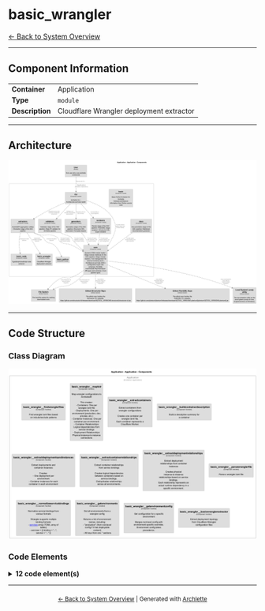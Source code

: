 # basic_wrangler

[← Back to System Overview](./README.md)

---

## Component Information

<table>
<tbody>
<tr>
<td><strong>Container</strong></td>
<td>Application</td>
</tr>
<tr>
<td><strong>Type</strong></td>
<td><code>module</code></td>
</tr>
<tr>
<td><strong>Description</strong></td>
<td>Cloudflare Wrangler deployment extractor</td>
</tr>
</tbody>
</table>

---

## Architecture

![Component Diagram](./diagrams/structurizr-Components_Application.png)

---

## Code Structure

### Class Diagram

![Class Diagram](./diagrams/structurizr-Classes_default_container__basicwrangler.png)

### Code Elements

<details>
<summary><strong>12 code element(s)</strong></summary>



#### Functions

##### `basic_wrangler__basicWranglerExtractor()`

Extract deployment topology from Cloudflare Wrangler configuration files

<table>
<tbody>
<tr>
<td><strong>Type</strong></td>
<td><code>function</code></td>
</tr>
<tr>
<td><strong>Visibility</strong></td>
<td><code>public</code></td>
</tr>
<tr>
<td><strong>Async</strong></td>
<td>Yes</td>
</tr>
<tr>
<td><strong>Returns</strong></td>
<td><code>Promise<z.infer<any>></code> — Promise resolving to ArchletteIR with containers, deployments, and relationships</td>
</tr>
<tr>
<td><strong>Location</strong></td>
<td><code>C:/Users/chris/git/archlette/src/extractors/builtin/basic-wrangler.ts:68</code></td>
</tr>
</tbody>
</table>

**Parameters:**

- `node`: <code>any</code> — - Configuration node with include/exclude patterns- `ctx`: <code>import("C:/Users/chris/git/archlette/src/core/types").PipelineContext</code> — - Optional pipeline context with logger
**Examples:**
```typescript

```

---
##### `basic_wrangler__findWranglerFiles()`

Find wrangler.toml files based on include/exclude patterns

<table>
<tbody>
<tr>
<td><strong>Type</strong></td>
<td><code>function</code></td>
</tr>
<tr>
<td><strong>Visibility</strong></td>
<td><code>public</code></td>
</tr>
<tr>
<td><strong>Async</strong></td>
<td>Yes</td>
</tr>
<tr>
<td><strong>Returns</strong></td>
<td><code>Promise<string[]></code> — Array of absolute file paths to wrangler.toml files</td>
</tr>
<tr>
<td><strong>Location</strong></td>
<td><code>C:/Users/chris/git/archlette/src/extractors/builtin/basic-wrangler/file-finder.ts:15</code></td>
</tr>
</tbody>
</table>

**Parameters:**

- `inputs`: <code>import("C:/Users/chris/git/archlette/src/extractors/builtin/basic-wrangler/types").ExtractorInputs</code> — - Optional include/exclude patterns

---
##### `basic_wrangler__mapToIR()`

Map wrangler configurations to ArchletteIR

This creates:
- Containers: One per wrangler.toml file
- Deployments: One per environment (production, dev, preview, etc.)
- Container Instances: One per container per environment
- Container Relationships: Logical dependencies from service bindings
- Deployment Relationships: Physical instance-to-instance connections

<table>
<tbody>
<tr>
<td><strong>Type</strong></td>
<td><code>function</code></td>
</tr>
<tr>
<td><strong>Visibility</strong></td>
<td><code>public</code></td>
</tr>
<tr>
<td><strong>Returns</strong></td>
<td><code>z.infer<any></code> — Complete ArchletteIR</td>
</tr>
<tr>
<td><strong>Location</strong></td>
<td><code>C:/Users/chris/git/archlette/src/extractors/builtin/basic-wrangler/to-ir-mapper.ts:30</code></td>
</tr>
</tbody>
</table>

**Parameters:**

- `configs`: <code>import("C:/Users/chris/git/archlette/src/extractors/builtin/basic-wrangler/types").WranglerConfig[]</code> — - Parsed wrangler.toml configurations- `systemInfo`: <code>z.infer<any></code> — - Optional system-level metadata

---
##### `basic_wrangler__extractContainers()`

Extract containers from wrangler configurations

Creates one container per wrangler.toml file.
Each container represents a Cloudflare Worker.

<table>
<tbody>
<tr>
<td><strong>Type</strong></td>
<td><code>function</code></td>
</tr>
<tr>
<td><strong>Visibility</strong></td>
<td><code>private</code></td>
</tr>
<tr>
<td><strong>Returns</strong></td>
<td><code>{ id: string; name: string; type: string; layer: string; description: string; tags: string[]; props: { technology: string; filePath: string; }; }[]</code> — Array of Container objects</td>
</tr>
<tr>
<td><strong>Location</strong></td>
<td><code>C:/Users/chris/git/archlette/src/extractors/builtin/basic-wrangler/to-ir-mapper.ts:77</code></td>
</tr>
</tbody>
</table>

**Parameters:**

- `configs`: <code>import("C:/Users/chris/git/archlette/src/extractors/builtin/basic-wrangler/types").WranglerConfig[]</code> — - Parsed wrangler configurations

---
##### `basic_wrangler__buildContainerDescription()`

Build a descriptive summary for a container

<table>
<tbody>
<tr>
<td><strong>Type</strong></td>
<td><code>function</code></td>
</tr>
<tr>
<td><strong>Visibility</strong></td>
<td><code>private</code></td>
</tr>
<tr>
<td><strong>Returns</strong></td>
<td><code>string</code> — Description string</td>
</tr>
<tr>
<td><strong>Location</strong></td>
<td><code>C:/Users/chris/git/archlette/src/extractors/builtin/basic-wrangler/to-ir-mapper.ts:102</code></td>
</tr>
</tbody>
</table>

**Parameters:**

- `config`: <code>import("C:/Users/chris/git/archlette/src/extractors/builtin/basic-wrangler/types").WranglerConfig</code> — - Wrangler configuration

---
##### `basic_wrangler__extractDeploymentsAndInstances()`

Extract deployments and container instances

Creates:
- One deployment per environment
- Container instances for each container in each environment

<table>
<tbody>
<tr>
<td><strong>Type</strong></td>
<td><code>function</code></td>
</tr>
<tr>
<td><strong>Visibility</strong></td>
<td><code>private</code></td>
</tr>
<tr>
<td><strong>Returns</strong></td>
<td><code>{ deployments: { name: string; environment: string; platform: string; instances: z.infer<any>[]; }[]; instances: z.infer<any>[]; }</code> — Deployments and container instances</td>
</tr>
<tr>
<td><strong>Location</strong></td>
<td><code>C:/Users/chris/git/archlette/src/extractors/builtin/basic-wrangler/to-ir-mapper.ts:127</code></td>
</tr>
</tbody>
</table>

**Parameters:**

- `configs`: <code>import("C:/Users/chris/git/archlette/src/extractors/builtin/basic-wrangler/types").WranglerConfig[]</code> — - Parsed wrangler configurations- `environments`: <code>string[]</code> — - Unique environment names

---
##### `basic_wrangler__extractContainerRelationships()`

Extract container relationships from service bindings

Creates logical dependencies between containers based on service bindings.
Deduplicates relationships across all environments.

<table>
<tbody>
<tr>
<td><strong>Type</strong></td>
<td><code>function</code></td>
</tr>
<tr>
<td><strong>Visibility</strong></td>
<td><code>private</code></td>
</tr>
<tr>
<td><strong>Returns</strong></td>
<td><code>z.infer<any>[]</code> — Array of container relationships</td>
</tr>
<tr>
<td><strong>Location</strong></td>
<td><code>C:/Users/chris/git/archlette/src/extractors/builtin/basic-wrangler/to-ir-mapper.ts:271</code></td>
</tr>
</tbody>
</table>

**Parameters:**

- `configs`: <code>import("C:/Users/chris/git/archlette/src/extractors/builtin/basic-wrangler/types").WranglerConfig[]</code> — - Parsed wrangler configurations

---
##### `basic_wrangler__extractDeploymentRelationships()`

Extract deployment relationships from container instances

Creates physical instance-to-instance relationships based on service bindings.
Each relationship represents an actual runtime dependency in a specific environment.

<table>
<tbody>
<tr>
<td><strong>Type</strong></td>
<td><code>function</code></td>
</tr>
<tr>
<td><strong>Visibility</strong></td>
<td><code>private</code></td>
</tr>
<tr>
<td><strong>Returns</strong></td>
<td><code>z.infer<any>[]</code> — Array of deployment relationships</td>
</tr>
<tr>
<td><strong>Location</strong></td>
<td><code>C:/Users/chris/git/archlette/src/extractors/builtin/basic-wrangler/to-ir-mapper.ts:317</code></td>
</tr>
</tbody>
</table>

**Parameters:**

- `instances`: <code>z.infer<any>[]</code> — - Container instances

---
##### `basic_wrangler__parseWranglerFile()`

Parse a wrangler.toml file

<table>
<tbody>
<tr>
<td><strong>Type</strong></td>
<td><code>function</code></td>
</tr>
<tr>
<td><strong>Visibility</strong></td>
<td><code>public</code></td>
</tr>
<tr>
<td><strong>Async</strong></td>
<td>Yes</td>
</tr>
<tr>
<td><strong>Returns</strong></td>
<td><code>Promise<import("C:/Users/chris/git/archlette/src/extractors/builtin/basic-wrangler/types").WranglerConfig></code> — Parsed wrangler configuration</td>
</tr>
<tr>
<td><strong>Location</strong></td>
<td><code>C:/Users/chris/git/archlette/src/extractors/builtin/basic-wrangler/wrangler-parser.ts:27</code></td>
</tr>
</tbody>
</table>

**Parameters:**

- `filePath`: <code>string</code> — - Absolute path to wrangler.toml file

---
##### `basic_wrangler__normalizeServiceBindings()`

Normalize service bindings from various formats

Wrangler supports multiple binding formats:
- [[services]] array (TOML array of tables)
- services = [{ binding = "...", service = "..." }]

<table>
<tbody>
<tr>
<td><strong>Type</strong></td>
<td><code>function</code></td>
</tr>
<tr>
<td><strong>Visibility</strong></td>
<td><code>public</code></td>
</tr>
<tr>
<td><strong>Returns</strong></td>
<td><code>import("C:/Users/chris/git/archlette/src/extractors/builtin/basic-wrangler/types").ServiceBinding[]</code></td>
</tr>
<tr>
<td><strong>Location</strong></td>
<td><code>C:/Users/chris/git/archlette/src/extractors/builtin/basic-wrangler/wrangler-parser.ts:83</code></td>
</tr>
</tbody>
</table>

**Parameters:**

- `services`: <code>unknown</code>

---
##### `basic_wrangler__getEnvironments()`

Get all environments from a wrangler config

Returns a list of environment names, including:
- "production" (from root-level config if it has deployable content)
- All keys from env.* sections

<table>
<tbody>
<tr>
<td><strong>Type</strong></td>
<td><code>function</code></td>
</tr>
<tr>
<td><strong>Visibility</strong></td>
<td><code>public</code></td>
</tr>
<tr>
<td><strong>Returns</strong></td>
<td><code>string[]</code></td>
</tr>
<tr>
<td><strong>Location</strong></td>
<td><code>C:/Users/chris/git/archlette/src/extractors/builtin/basic-wrangler/wrangler-parser.ts:104</code></td>
</tr>
</tbody>
</table>

**Parameters:**

- `config`: <code>import("C:/Users/chris/git/archlette/src/extractors/builtin/basic-wrangler/types").WranglerConfig</code>

---
##### `basic_wrangler__getEnvironmentConfig()`

Get configuration for a specific environment

Merges root-level config with environment-specific overrides.
Environment config takes precedence.

<table>
<tbody>
<tr>
<td><strong>Type</strong></td>
<td><code>function</code></td>
</tr>
<tr>
<td><strong>Visibility</strong></td>
<td><code>public</code></td>
</tr>
<tr>
<td><strong>Returns</strong></td>
<td><code>{ name: string; vars?: Record<string, string>; services?: import("C:/Users/chris/git/archlette/src/extractors/builtin/basic-wrangler/types").ServiceBinding[]; kv_namespaces?: import("C:/Users/chris/git/archlette/src/extractors/builtin/basic-wrangler/types").KVBinding[]; r2_buckets?: import("C:/Users/chris/git/archlette/src/extractors/builtin/basic-wrangler/types").R2Binding[]; d1_databases?: import("C:/Users/chris/git/archlette/src/extractors/builtin/basic-wrangler/types").D1Binding[]; durable_objects?: { bindings: import("C:/Users/chris/git/archlette/src/extractors/builtin/basic-wrangler/types").DurableObjectBinding[]; }; queues?: { producers?: import("C:/Users/chris/git/archlette/src/extractors/builtin/basic-wrangler/types").QueueBinding[]; consumers?: import("C:/Users/chris/git/archlette/src/extractors/builtin/basic-wrangler/types").QueueBinding[]; }; routes?: string[]; triggers?: { crons?: string[]; }; observability?: Record<string, unknown>; }</code> — Merged environment configuration</td>
</tr>
<tr>
<td><strong>Location</strong></td>
<td><code>C:/Users/chris/git/archlette/src/extractors/builtin/basic-wrangler/wrangler-parser.ts:145</code></td>
</tr>
</tbody>
</table>

**Parameters:**

- `config`: <code>import("C:/Users/chris/git/archlette/src/extractors/builtin/basic-wrangler/types").WranglerConfig</code> — - Parsed wrangler config- `envName`: <code>string</code> — - Environment name (e.g., "production", "development")

---

</details>

---

<div align="center">
<sub><a href="./README.md">← Back to System Overview</a> | Generated with <a href="https://github.com/architectlabs/archlette">Archlette</a></sub>
</div>
